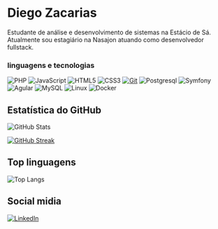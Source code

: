 # Diego Zacarias

Estudante de análise e desenvolvimento de sistemas na Estácio de Sá. Atualmente sou estagiário na Nasajon atuando como desenvolvedor fullstack.

### linguagens e tecnologias

![PHP](https://img.shields.io/badge/PHP-000?style=flat&logo=php&logoColor=blue)
![JavaScript](https://img.shields.io/badge/JavaScript-000?style=flat&logo=javascript&logoColor=yellow)
![HTML5](https://img.shields.io/badge/HTML-000?style=flat&logo=html5&logoColor=orange)
![CSS3](https://img.shields.io/badge/CSS3-000?style=flat&logo=css3&logoColor=blue)
[![Git](https://img.shields.io/badge/Git-000?style=flat&logo=git&logoColor=red)](https://git-scm.com/doc)
![Postgresql](https://img.shields.io/badge/Postgresql-000?style=flat&logo=Postgresql&logoColor=red)
![Symfony](https://img.shields.io/badge/Symfony-000?style=flat&logo=Symfony&logoColor=blue)
![Agular](https://img.shields.io/badge/Agular-000?style=flat&logo=angular&logoColor=red)
![MySQL](https://img.shields.io/badge/MySQL-000?style=flat&logo=mysql&logoColor=blue)
![Linux](https://img.shields.io/badge/Linux-000?style=flat&logo=linux&logoColor=yellow)
![Docker](https://img.shields.io/badge/Docker-000?style=flat&logo=docker&logoColor=blue)

## Estatística do GitHub

![GitHub Stats](https://github-readme-stats.vercel.app/api?username=Diego-Zacarias&theme=highcontrast&border_radius=27&show_icons=true&bg_color=45%2C000000%2C1F1F1F)

[![GitHub Streak](https://github-readme-streak-stats.herokuapp.com?user=Diego-Zacarias&theme=highcontrast&border_radius=27&background=45%2C000000%2C1F1F1F)](https://git.io/streak-stats)

## Top linguagens

![Top Langs](https://github-readme-stats-git-masterrstaa-rickstaa.vercel.app/api/top-langs/?username=Diego-Zacarias&theme=highcontrast&border_radius=27&show_icons=true&bg_color=45%2C000000%2C1F1F1F)

## Social midia

[![LinkedIn](https://img.shields.io/badge/LinkedIn-000?style=for-the-badge&logo=linkedin&logoColor=0E76A8)](https://www.linkedin.com/in/fcmodesto/)

<!---
Diego-Zacarias/diego-zacarias is a ✨ special ✨ repository because its `README.md` (this file) appears on your GitHub profile.
You can click the Preview link to take a look at your changes.
--->
